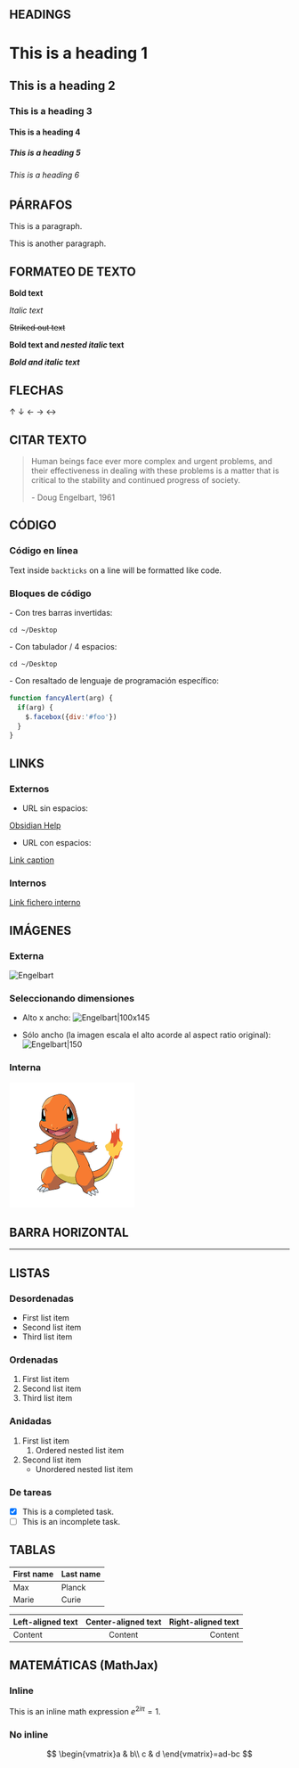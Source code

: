 
## HEADINGS
# This is a heading 1 
## This is a heading 2 
### This is a heading 3 
#### This is a heading 4
##### This is a heading 5 
###### This is a heading 6

## PÁRRAFOS

This is a paragraph.

This is another paragraph.

## FORMATEO DE TEXTO

**Bold text**

*Italic text*

~~Striked out text~~

**Bold text and _nested italic_ text**

***Bold and italic text***

## FLECHAS

&uarr;
&darr;
&larr;
&rarr;
&harr;

## CITAR TEXTO

> Human beings face ever more complex and urgent problems, and their effectiveness in dealing with these problems is a matter that is critical to the stability and continued progress of society. 
> 
> \- Doug Engelbart, 1961

## CÓDIGO

### Código en línea

Text inside `backticks` on a line will be formatted like code.

### Bloques de código

\- Con tres barras invertidas:

```
cd ~/Desktop
```
\-  Con tabulador / 4 espacios:

    cd ~/Desktop

\- Con resaltado de lenguaje de programación específico:

```js 
function fancyAlert(arg) {
  if(arg) {
	$.facebox({div:'#foo'}) 
  }
}
```

## LINKS

### Externos

- URL sin espacios:

[Obsidian Help](https://help.obsidian.md)

- URL con espacios:

[Link caption](<https://duckduckgo.com/?q=test this!&t=ffab>)

### Internos

[Link fichero interno](Link%20interno.md)

## IMÁGENES

### Externa

![Engelbart](https://history-computer.com/ModernComputer/Basis/images/Engelbart.jpg)


### Seleccionando dimensiones
* Alto x ancho:
![Engelbart|100x145](https://history-computer.com/ModernComputer/Basis/images/Engelbart.jpg)

* Sólo ancho (la imagen escala el alto acorde al aspect ratio original):
![Engelbart|150](https://history-computer.com/ModernComputer/Basis/images/Engelbart.jpg)

### Interna
![charmander](img/charmander.png)

## BARRA HORIZONTAL

***

## LISTAS

### Desordenadas

- First list item
- Second list item 
- Third list item
### Ordenadas

1. First list item 
2. Second list item 
3. Third list item

### Anidadas

1. First list item 
	1. Ordered nested list item 
2. Second list item
	- Unordered nested list item

### De tareas

- [x] This is a completed task. 
- [ ] This is an incomplete task.

## TABLAS

| First name | Last name |
| -- | -- |
| Max | Planck |
| Marie | Curie |

Left-aligned text | Center-aligned text | Right-aligned text
:-- | :--: | --:
Content | Content | Content

## MATEMÁTICAS (MathJax)

### Inline

This is an inline math expression $e^{2i\pi} = 1$.

### No inline

$$
\begin{vmatrix}a & b\\
c & d
\end{vmatrix}=ad-bc
$$
